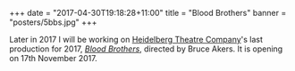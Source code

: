 +++
date = "2017-04-30T19:18:28+11:00"
title = "Blood Brothers"
banner = "posters/5bbs.jpg"
+++

Later in 2017 I will be working on [Heidelberg Theatre Company][]'s last
production for 2017, _[Blood Brothers][]_, directed by Bruce Akers.
It is opening on 17th November 2017.

[Heidelberg Theatre Company]: http://htc.org.au/
[Blood Brothers]: http://htc.org.au/plays/2017/5bbs.html
